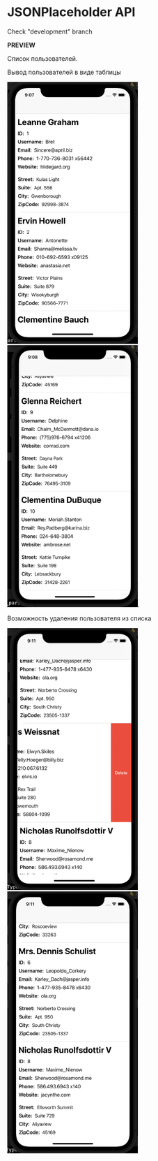 # JSONPlaceholder API

Check "development" branch




**PREVIEW**


Список пользователей. 

Вывод пользователей в виде таблицы

<img src="Preview/1.png" width="300px" height="600px"> <img src="Preview/2.png" width="300px" height="600px">. 

Возможность удаления пользователя из списка

<img src="Preview/3.png" width="300px" height="600px"> <img src="Preview/4.png" width="300px" height="600px">
